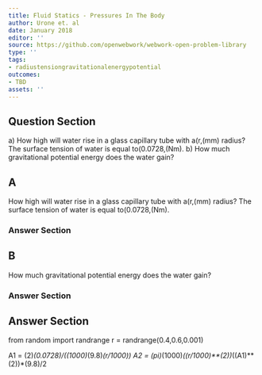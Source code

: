 ```yaml
---
title: Fluid Statics - Pressures In The Body
author: Urone et. al
date: January 2018
editor: ''
source: https://github.com/openwebwork/webwork-open-problem-library
type: ''
tags:
- radiustensiongravitationalenergypotential
outcomes:
- TBD
assets: ''
---
```


## Question Section 

a) How high will water rise in a glass capillary tube with a(r,(mm) radius? The surface tension of water is equal to(0.0728,(Nm).
b) How much gravitational potential energy does the water gain?

## A
How high will water rise in a glass capillary tube with a(r,(mm) radius? The surface tension of water is equal to(0.0728,(Nm).
### Answer Section
## B
How much gravitational potential energy does the water gain?
### Answer Section


## Answer Section

from random import randrange
r = randrange(0.4,0.6,0.001)

A1 = (2)*(0.0728)/((1000)*(9.8)*(r/1000))
A2 = (pi)*(1000)*((r/1000)**(2))*((A1)**(2))*(9.8)/2